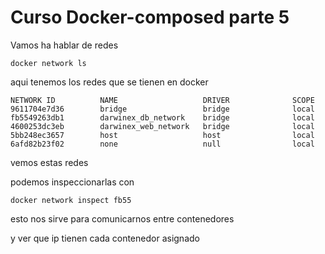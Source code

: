 # Curso Docker-composed parte 5

Vamos ha hablar de redes

```
docker network ls
```
aqui tenemos los redes que se tienen en docker


```
NETWORK ID          NAME                   DRIVER              SCOPE
9611704e7d36        bridge                 bridge              local
fb5549263db1        darwinex_db_network    bridge              local
4600253dc3eb        darwinex_web_network   bridge              local
5bb248ec3657        host                   host                local
6afd82b23f02        none                   null                local
```
vemos estas redes

podemos inspeccionarlas con
```
docker network inspect fb55
```
esto nos sirve para comunicarnos entre contenedores

y ver que ip tienen cada contenedor asignado


